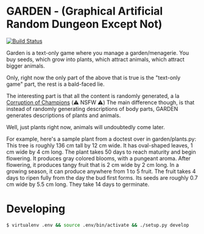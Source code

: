 GARDEN - (Graphical Artificial Random Dungeon Except Not)
======

[![Build Status](https://travis-ci.org/cnelsonsic/garden.png?branch=master)](https://travis-ci.org/cnelsonsic/garden)

Garden is a text-only game where you manage a garden/menagerie.
You buy seeds, which grow into plants, which attract animals, which attract bigger animals.

Only, right now the only part of the above that is true is the "text-only game" part, the rest is a bald-faced lie.

The interesting part is that all the content is randomly generated, a la [Corruption of Champions](http://cocwiki.org) (:warning: NSFW :warning:)
The main difference though, is that instead of randomly generating descriptions of body parts, GARDEN generates descriptions of plants and animals.

Well, just plants right now, animals will undoubtedly come later.

For example, here's a sample plant from a doctest over in garden/plants.py:
This tree is roughly 136 cm tall by 12 cm wide. It has oval-shaped leaves, 1 cm wide by 4 cm long. The plant takes 50 days to reach maturity and begin flowering. It produces gray colored blooms, with a pungeant aroma. After flowering, it produces tangy fruit that is 2 cm wide by 2 cm long. In a growing season, it can produce anywhere from 1 to 5 fruit. The fruit takes 4 days to ripen fully from the day the bud first forms. Its seeds are roughly 0.7 cm wide by 5.5 cm long. They take 14 days to germinate.

Developing
==========
```bash
$ virtualenv .env && source .env/bin/activate && ./setup.py develop
```
